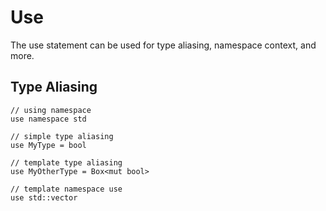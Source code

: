 # Use
The use statement can be used for type aliasing, namespace context, and more.

## Type Aliasing
```
// using namespace
use namespace std

// simple type aliasing
use MyType = bool

// template type aliasing
use MyOtherType = Box<mut bool>

// template namespace use
use std::vector
```